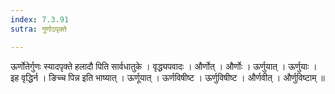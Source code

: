```yaml
---
index: 7.3.91
sutra: गुणोऽपृक्ते

---
```

 ऊर्णोतेर्गुणः स्यादपृक्ते हलादौ पिति सार्वधातुके । वृद्ध्यपवादः । और्णोत् । और्णोः । ऊर्णुयात् । ऊर्णुयाः । इह वृद्धिर्न । ङिच्च पिन्न इति भाष्यात् । ऊर्णूयात् । ऊर्णविषीष्ट । ऊर्णुविषीष्ट । और्णवीत् । और्णुविष्टाम् ॥